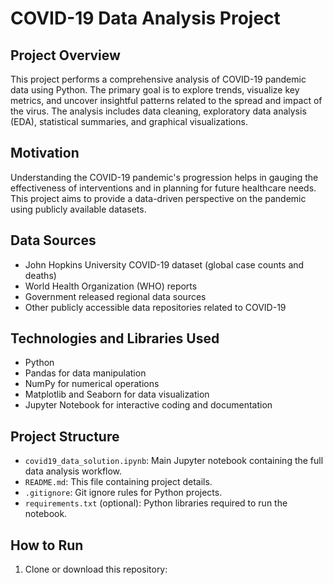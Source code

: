 # COVID-19 Data Analysis Project

## Project Overview
This project performs a comprehensive analysis of COVID-19 pandemic data using Python. The primary goal is to explore trends, visualize key metrics, and uncover insightful patterns related to the spread and impact of the virus. The analysis includes data cleaning, exploratory data analysis (EDA), statistical summaries, and graphical visualizations.

## Motivation
Understanding the COVID-19 pandemic's progression helps in gauging the effectiveness of interventions and in planning for future healthcare needs. This project aims to provide a data-driven perspective on the pandemic using publicly available datasets.

## Data Sources
- John Hopkins University COVID-19 dataset (global case counts and deaths)
- World Health Organization (WHO) reports
- Government released regional data sources
- Other publicly accessible data repositories related to COVID-19

## Technologies and Libraries Used
- Python
- Pandas for data manipulation
- NumPy for numerical operations
- Matplotlib and Seaborn for data visualization
- Jupyter Notebook for interactive coding and documentation

## Project Structure
- `covid19_data_solution.ipynb`: Main Jupyter notebook containing the full data analysis workflow.
- `README.md`: This file containing project details.
- `.gitignore`: Git ignore rules for Python projects.
- `requirements.txt` (optional): Python libraries required to run the notebook.

## How to Run
1. Clone or download this repository:
